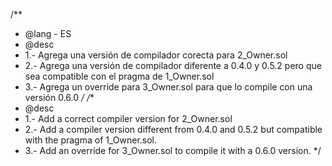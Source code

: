  /**
 * @lang - ES
 * @desc 
 * 1.- Agrega una versión de compilador corecta para 2_Owner.sol
 * 2.- Agrega una versión de compilador diferente a 0.4.0 y 0.5.2 pero que sea compatible con el pragma de 1_Owner.sol
 * 3.- Agrega un override para 3_Owner.sol para que lo compile con una versión 0.6.0 
 */
 /**
 * @desc 
 * 1.- Add a correct compiler version for 2_Owner.sol
 * 2.- Add a compiler version different from 0.4.0 and 0.5.2 but compatible with the pragma of 1_Owner.sol.
 * 3.- Add an override for 3_Owner.sol to compile it with a 0.6.0 version. 
 */